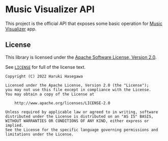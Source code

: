 Music Visualizer API
===

This project is the official API that exposes some basic operation for [Music Visualizer](https://play.google.com/store/apps/details?id=com.h6ah4i.android.music_visualizer2) app.


License
---

This library is licensed under the [Apache Software License, Version 2.0](https://www.apache.org/licenses/LICENSE-2.0).

See [`LICENSE`](LICENSE) for full of the license text.

```
Copyright (C) 2022 Haruki Hasegawa

Licensed under the Apache License, Version 2.0 (the "License");
you may not use this file except in compliance with the License.
You may obtain a copy of the License at

    http://www.apache.org/licenses/LICENSE-2.0

Unless required by applicable law or agreed to in writing, software
distributed under the License is distributed on an "AS IS" BASIS,
WITHOUT WARRANTIES OR CONDITIONS OF ANY KIND, either express or implied.
See the License for the specific language governing permissions and
limitations under the License.
```
